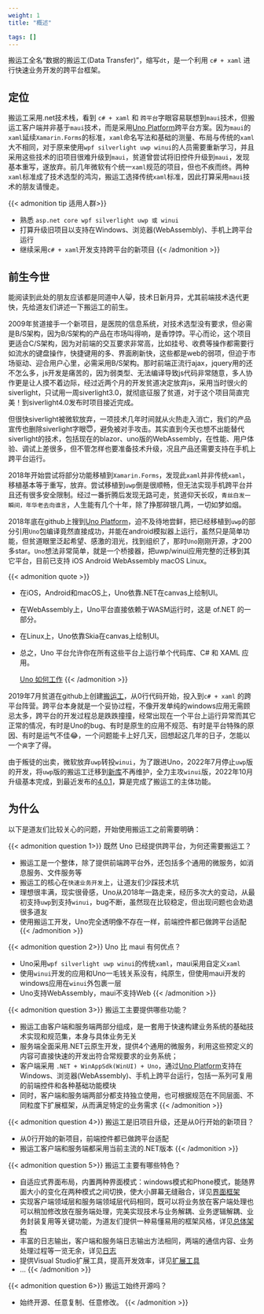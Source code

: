 ```yaml
---
weight: 1
title: "概述"

tags: []
---
```


搬运工全名“数据的搬运工(Data Transfer)”，缩写`dt`，是一个利用 `c# + xaml` 进行快速业务开发的跨平台框架。

## 定位

搬运工采用.net技术栈，看到 `c# + xaml` 和 `跨平台`字眼容易联想到`maui`技术，但搬运工客户端并非基于`maui`技术，而是采用[Uno Platform](https://github.com/unoplatform/uno)跨平台方案。因为`maui`的`xaml`延续`Xamarin.Forms`的标准，`xaml`命名写法和基础的测量、布局与传统的`xaml`大不相同，对于原来使用`wpf silverlight uwp winui`的人员需要重新学习，并且采用这些技术的旧项目很难升级到`maui`，贫道曾尝试将旧控件升级到`maui`，发现基本重写，遂放弃。前几年微软有个统一`xaml`规范的项目，但也不疾而终。两种`xaml`标准成了技术选型的鸿沟，搬运工选择传统`xaml`标准，因此打算采用`maui`技术的朋友请慢走。

{{< admonition tip 适用人群>}}
* 熟悉 `asp.net core wpf silverlight uwp 或 winui`
* 打算升级旧项目以支持在Windows、浏览器(WebAssembly)、手机上跨平台运行
* 继续采用`c# + xaml`开发支持跨平台的新项目
{{< /admonition >}}

## 前生今世

能阅读到此处的朋友应该都是同道中人:smile_cat:，技术日新月异，尤其前端技术迭代更快，先给道友们讲述一下搬运工的前生。

2009年贫道接手一个新项目，是医院的信息系统，对技术选型没有要求，但必需是B/S架构，因为B/S架构的产品在市场叫得响，是香饽饽。平心而论，这个项目更适合C/S架构，因为对前端的交互要求非常高，比如挂号、收费等操作都需要行如流水的键盘操作，快捷键用的多、界面刷新快，这些都是web的弱项，但迫于市场驱动、迎合用户心里，必需采用B/S架构。那时前端正流行ajax，jquery用的还不怎么多，js开发是痛苦的，因为弱类型、无法编译导致js代码非常随意，多人协作更是让人摸不着边际，经过近两个月的开发贫道决定放弃js，采用当时很火的siverlight，只试用一周siverlight3.0，就彻底征服了贫道，对于这个项目简直完美！到siverlight4.0发布时项目接近完成。

但很快siverlight被微软放弃，一项技术几年时间就从火热走入消亡，我们的产品宣传也删除siverlight字眼:innocent:，避免被对手攻击。其实直到今天也想不出能替代siverlight的技术，包括现在的blazor、uno版的WebAssembly，在性能、用户体验、调试上差很多，但不管怎样也要准备技术升级，况且产品还需要支持在手机上跨平台运行。

2018年开始尝试将部分功能移植到`Xamarin.Forms`，发现此`xaml`并非传统`xaml`，移植基本等于重写，放弃。尝试移植到`uwp`倒是很顺畅，但无法实现手机跨平台并且还有很多安全限制。经过一番折腾后发现无路可走，贫道仰天长叹，`青丝白发一瞬间，年华老去向谁言`，人生能有几个十年，除了挣那碎银几两，一切如梦如烟。

2018年底在github上搜到[Uno Platform](https://github.com/unoplatform/uno)，迫不及待地尝鲜，把已经移植到`uwp`的部分引用`Uno`包编译竟然直接成功，并能在android模拟器上运行，虽然只是简单功能，但贫道眼里泛起希望、感激的泪光，找到组织了，那时`Uno`刚刚开源，才200多star。`Uno`想法非常简单，就是一个桥接器，把uwp/winui应用完整的迁移到其它平台，目前已支持 iOS Android WebAssembly macOS Linux。

{{< admonition quote >}}
* 在iOS，Android和macOS上，Uno依靠.NET在canvas上绘制UI。
* 在WebAssembly上，Uno平台直接依赖于WASM运行时，这是 of.NET 的一部分。
* 在Linux上，Uno依靠Skia在canvas上绘制UI。
* 总之，Uno 平台允许你在所有这些平台上运行单个代码库、C# 和 XAML 应用。

   [Uno 如何工作](https://platform.uno/how-it-works/)
{{< /admonition >}}

2019年7月贫道在github上创建[搬运工](https://github.com/daoting/dt)，从0行代码开始，投入到`c# + xaml` 的跨平台阵营。跨平台本身就是一个妥协过程，不像开发单纯的windows应用无需顾忌太多，跨平台的开发过程总是跌跌撞撞，经常出现在一个平台上运行异常而其它正常的情况，有时是Uno的bug、有时是原生的应用不规范、有时是平台特殊的原因、有时是运气不佳:joy:，一个问题能卡上好几天，回想起这几年的日子，怎能以一个`爽`字了得。

由于叛徒的出卖，微软放弃`uwp`转投`winui`，为了跟进Uno，2022年7月停止`uwp`版的开发，将`uwp`版的搬运工迁移到[新库](https://github.com/Daoting/dt-uwp)不再维护，全力主攻`winui`版，2022年10月升级基本完成，到最近发布的[4.0.1](https://github.com/Daoting/dt/releases/tag/4.0.1)，算是完成了搬运工的主体功能。


## 为什么

以下是道友们比较关心的问题，开始使用搬运工之前需要明确：

{{< admonition question 1>}}
既然 Uno 已经提供跨平台，为何还需要搬运工？

* 搬运工是一个整体，除了提供前端跨平台外，还包括多个通用的微服务，如消息服务、文件服务等
* 搬运工的核心在`快速业务开发`上，让道友们少踩技术坑
* 理想很丰满，现实很骨感，Uno从2018年一路走来，经历多次大的变动，从最初支持`uwp`到支持`winui`，bug不断，虽然现在比较稳定，但出现问题也会劝退很多道友
* 使用搬运工开发，Uno完全透明像不存在一样，前端控件都已做跨平台适配
{{< /admonition >}}

{{< admonition question 2>}}
Uno 比 maui 有何优点？

* Uno采用`wpf silverlight uwp winui`的传统`xaml`，maui采用自定义`xaml`
* 使用`winui`开发的应用和Uno一毛钱关系没有，纯原生，但使用maui开发的windows应用在`winui`外包裹一层
* Uno支持WebAssembly，maui不支持Web
{{< /admonition >}}

{{< admonition question 3>}}
搬运工主要提供哪些功能？

* 搬运工由客户端和服务端两部分组成，是一套用于快速构建业务系统的基础技术实现和规范集，本身与具体业务无关
* 服务端全面采用.NET云原生开发，提供4个通用的微服务，利用这些预定义的内容可直接快速的开发出符合常规要求的业务系统；
* 客户端采用 `.NET + WinAppSdk(WinUI) + Uno`，通过[Uno Platform](https://github.com/unoplatform/uno)支持在Windows、浏览器(WebAssembly)、手机上跨平台运行，包括一系列可复用的前端控件和各种基础功能模块
* 同时，客户端和服务端两部分都支持独立使用，也可根据规范在不同层面、不同粒度下扩展框架，从而满足特定的业务需求
{{< /admonition >}}

{{< admonition question 4>}}
搬运工是旧项目升级，还是从0行开始的新项目？

* 从0行开始的新项目，前端控件都已做跨平台适配
* 搬运工客户端和服务端都采用当前主流的.NET版本
{{< /admonition >}}

{{< admonition question 5>}}
搬运工主要有哪些特色？

* 自适应式界面布局，内置两种界面模式：windows模式和Phone模式，能随界面大小的变化在两种模式之间切换，使大小屏幕无缝融合，详见[界面框架](/dt-docs/docs/3客户端/2界面框架/)
* 实现客户端领域层和服务端领域层代码相同，既可以将业务放在客户端处理也可以稍加修改放在服务端处理，完美实现技术与业务解耦、业务逻辑解耦、业务封装复用等关键功能，为道友们提供一种易懂易用的框架风格，详见[总体架构](/dt-docs/docs/2基础/1总体架构/#总体架构)
* 丰富的日志输出，客户端和服务端日志输出方法相同，两端的通信内容、业务处理过程等一览无余，详见[日志](/dt-docs/docs/2基础/2基础功能/#日志)
* 提供Visual Studio扩展工具，提高开发效率，详见[扩展工具](/dt-docs/docs/1开始/1开发环境/#安装搬运工扩展)
* ...
{{< /admonition >}}

{{< admonition question 6>}}
搬运工始终开源吗？

* 始终开源、任意复制、任意修改。
{{< /admonition >}}
